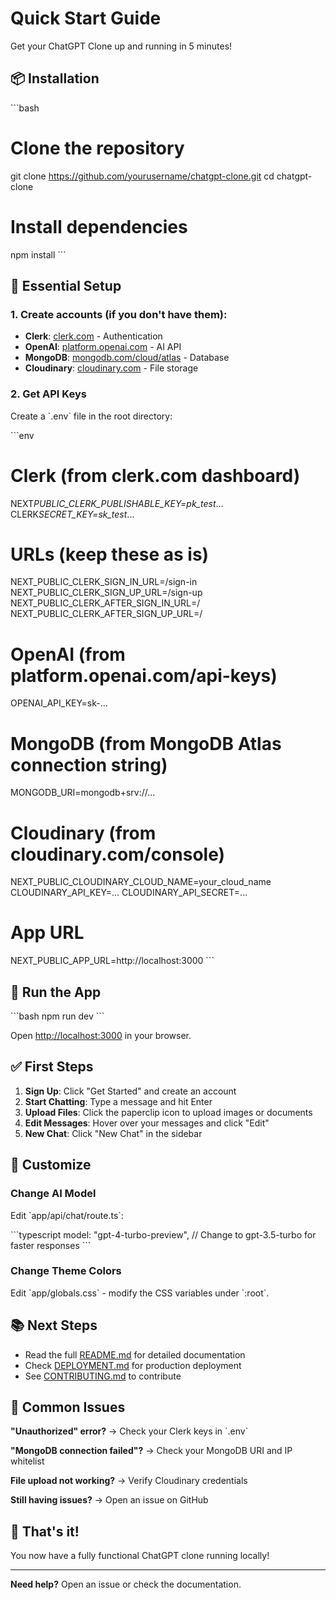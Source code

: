 # Quick Start Guide

Get your ChatGPT Clone up and running in 5 minutes!

## 📦 Installation

\`\`\`bash

# Clone the repository

git clone https://github.com/yourusername/chatgpt-clone.git
cd chatgpt-clone

# Install dependencies

npm install
\`\`\`

## 🔑 Essential Setup

### 1. Create accounts (if you don't have them):

- **Clerk**: [clerk.com](https://clerk.com) - Authentication
- **OpenAI**: [platform.openai.com](https://platform.openai.com) - AI API
- **MongoDB**: [mongodb.com/cloud/atlas](https://www.mongodb.com/cloud/atlas) - Database
- **Cloudinary**: [cloudinary.com](https://cloudinary.com) - File storage

### 2. Get API Keys

Create a \`.env\` file in the root directory:

\`\`\`env

# Clerk (from clerk.com dashboard)

NEXT*PUBLIC_CLERK_PUBLISHABLE_KEY=pk_test*...
CLERK*SECRET_KEY=sk_test*...

# URLs (keep these as is)

NEXT_PUBLIC_CLERK_SIGN_IN_URL=/sign-in
NEXT_PUBLIC_CLERK_SIGN_UP_URL=/sign-up
NEXT_PUBLIC_CLERK_AFTER_SIGN_IN_URL=/
NEXT_PUBLIC_CLERK_AFTER_SIGN_UP_URL=/

# OpenAI (from platform.openai.com/api-keys)

OPENAI_API_KEY=sk-...

# MongoDB (from MongoDB Atlas connection string)

MONGODB_URI=mongodb+srv://...

# Cloudinary (from cloudinary.com/console)

NEXT_PUBLIC_CLOUDINARY_CLOUD_NAME=your_cloud_name
CLOUDINARY_API_KEY=...
CLOUDINARY_API_SECRET=...

# App URL

NEXT_PUBLIC_APP_URL=http://localhost:3000
\`\`\`

## 🚀 Run the App

\`\`\`bash
npm run dev
\`\`\`

Open [http://localhost:3000](http://localhost:3000) in your browser.

## ✅ First Steps

1. **Sign Up**: Click "Get Started" and create an account
2. **Start Chatting**: Type a message and hit Enter
3. **Upload Files**: Click the paperclip icon to upload images or documents
4. **Edit Messages**: Hover over your messages and click "Edit"
5. **New Chat**: Click "New Chat" in the sidebar

## 🎨 Customize

### Change AI Model

Edit \`app/api/chat/route.ts\`:

\`\`\`typescript
model: "gpt-4-turbo-preview", // Change to gpt-3.5-turbo for faster responses
\`\`\`

### Change Theme Colors

Edit \`app/globals.css\` - modify the CSS variables under \`:root\`.

## 📚 Next Steps

- Read the full [README.md](README.md) for detailed documentation
- Check [DEPLOYMENT.md](DEPLOYMENT.md) for production deployment
- See [CONTRIBUTING.md](CONTRIBUTING.md) to contribute

## 🐛 Common Issues

**"Unauthorized" error?**
→ Check your Clerk keys in \`.env\`

**"MongoDB connection failed"?**
→ Check your MongoDB URI and IP whitelist

**File upload not working?**
→ Verify Cloudinary credentials

**Still having issues?**
→ Open an issue on GitHub

## 🎉 That's it!

You now have a fully functional ChatGPT clone running locally!

---

**Need help?** Open an issue or check the documentation.
